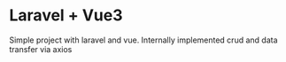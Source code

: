 <h1>Laravel + Vue3</h1>
<p>Simple project with laravel and vue. Internally implemented crud and data transfer via axios</p>
